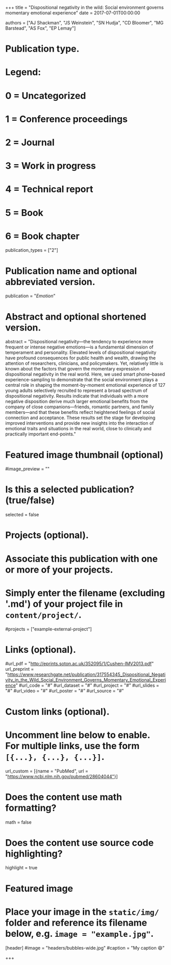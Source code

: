 +++
title = "Dispositional negativity in the wild: Social environment governs momentary emotional experience"
date = 2017-07-01T00:00:00

authors = ["AJ Shackman", "JS Weinstein", "SN Hudja", "CD Bloomer", "MG Barstead", "AS Fox", "EP Lemay"]

# Publication type.
# Legend:
# 0 = Uncategorized
# 1 = Conference proceedings
# 2 = Journal
# 3 = Work in progress
# 4 = Technical report
# 5 = Book
# 6 = Book chapter
publication_types = ["2"]

# Publication name and optional abbreviated version.
publication = "*Emotion*"

# Abstract and optional shortened version.
abstract = "Dispositional negativity—the tendency to experience more frequent or intense negative emotions—is a fundamental dimension of temperament and personality. Elevated levels of dispositional negativity have profound consequences for public health and wealth, drawing the attention of researchers, clinicians, and policymakers. Yet, relatively little is known about the factors that govern the momentary expression of dispositional negativity in the real world. Here, we used smart phone–based experience-sampling to demonstrate that the social environment plays a central role in shaping the moment-by-moment emotional experience of 127 young adults selectively recruited to represent a broad spectrum of dispositional negativity. Results indicate that individuals with a more negative disposition derive much larger emotional benefits from the company of close companions—friends, romantic partners, and family members—and that these benefits reflect heightened feelings of social connection and acceptance. These results set the stage for developing improved interventions and provide new insights into the interaction of emotional traits and situations in the real world, close to clinically and practically important end-points."

# Featured image thumbnail (optional)
#image_preview = ""

# Is this a selected publication? (true/false)
selected = false

# Projects (optional).
#   Associate this publication with one or more of your projects.
#   Simply enter the filename (excluding '.md') of your project file in `content/project/`.
#projects = ["example-external-project"]

# Links (optional).
#url_pdf = "http://eprints.soton.ac.uk/352095/1/Cushen-IMV2013.pdf"
url_preprint = "https://www.researchgate.net/publication/317554345_Dispositional_Negativity_in_the_Wild_Social_Environment_Governs_Momentary_Emotional_Experience"
#url_code = "#"
#url_dataset = "#"
#url_project = "#"
#url_slides = "#"
#url_video = "#"
#url_poster = "#"
#url_source = "#"

# Custom links (optional).
#   Uncomment line below to enable. For multiple links, use the form `[{...}, {...}, {...}]`.
url_custom = [{name = "PubMed", url = "https://www.ncbi.nlm.nih.gov/pubmed/28604044"}]

# Does the content use math formatting?
math = false

# Does the content use source code highlighting?
highlight = true

# Featured image
# Place your image in the `static/img/` folder and reference its filename below, e.g. `image = "example.jpg"`.
[header]
#image = "headers/bubbles-wide.jpg"
#caption = "My caption :smile:"

+++
